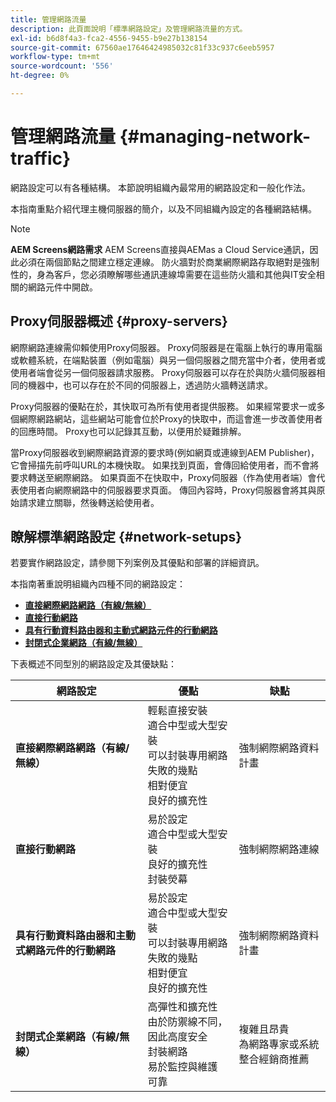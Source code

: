 ```yaml
---
title: 管理網路流量
description: 此頁面說明「標準網路設定」及管理網路流量的方式。
exl-id: b6d8f4a3-fca2-4556-9455-b9e27b138154
source-git-commit: 67560ae17646424985032c81f33c937c6eeb5957
workflow-type: tm+mt
source-wordcount: '556'
ht-degree: 0%

---
```


# 管理網路流量 {#managing-network-traffic}

網路設定可以有各種結構。 本節說明組織內最常用的網路設定和一般化作法。

本指南重點介紹代理主機伺服器的簡介，以及不同組織內設定的各種網路結構。

>[!NOTE]
>**AEM Screens網路需求**
>AEM Screens直接與AEMas a Cloud Service通訊，因此必須在兩個節點之間建立穩定連線。 防火牆對於商業網際網路存取絕對是強制性的，身為客戶，您必須瞭解哪些通訊連線埠需要在這些防火牆和其他與IT安全相關的網路元件中開啟。

## Proxy伺服器概述 {#proxy-servers}

網際網路連線需仰賴使用Proxy伺服器。 Proxy伺服器是在電腦上執行的專用電腦或軟體系統，在端點裝置（例如電腦）與另一個伺服器之間充當中介者，使用者或使用者端會從另一個伺服器請求服務。 Proxy伺服器可以存在於與防火牆伺服器相同的機器中，也可以存在於不同的伺服器上，透過防火牆轉送請求。

Proxy伺服器的優點在於，其快取可為所有使用者提供服務。 如果經常要求一或多個網際網路網站，這些網站可能會位於Proxy的快取中，而這會進一步改善使用者的回應時間。 Proxy也可以記錄其互動，以便用於疑難排解。

當Proxy伺服器收到網際網路資源的要求時(例如網頁或連線到AEM Publisher)，它會掃描先前呼叫URL的本機快取。 如果找到頁面，會傳回給使用者，而不會將要求轉送至網際網路。 如果頁面不在快取中，Proxy伺服器（作為使用者端）會代表使用者向網際網路中的伺服器要求頁面。 傳回內容時，Proxy伺服器會將其與原始請求建立關聯，然後轉送給使用者。

## 瞭解標準網路設定 {#network-setups}

若要實作網路設定，請參閱下列案例及其優點和部署的詳細資訊。

本指南著重說明組織內四種不同的網路設定：

* **[直接網際網路網路（有線/無線）](/help/using/direct-internet-network.md)**
* **[直接行動網路](/help/using/mobile-network.md)**
* **[具有行動資料路由器和主動式網路元件的行動網路](/help/using/mobile-network-router.md)**
* **[封閉式企業網路（有線/無線）](/help/using/enclosed-corporate-network.md)**

下表概述不同型別的網路設定及其優缺點：

| 網路設定 | 優點 | 缺點 |
|--- |--- |--- |
| **直接網際網路網路（有線/無線）** | 輕鬆直接安裝<br>適合中型或大型安裝<br>可以封裝專用網路<br>失敗的幾點<br>相對便宜<br>良好的擴充性 | 強制網際網路資料計畫 |
| **直接行動網路** | 易於設定<br>適合中型或大型安裝<br>良好的擴充性<br>封裝熒幕 | 強制網際網路連線 |
| **具有行動資料路由器和主動式網路元件的行動網路** | 易於設定<br>適合中型或大型安裝<br>可以封裝專用網路<br>失敗的幾點<br>相對便宜<br>良好的擴充性 | 強制網際網路資料計畫 |
| **封閉式企業網路（有線/無線）** | 高彈性和擴充性<br>由於防禦線不同，因此高度安全<br>封裝網路<br>易於監控與維護<br>可靠 | 複雜且昂貴<br>為網路專家或系統整合經銷商推薦 |
